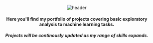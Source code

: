 <div align="center">

![header](https://capsule-render.vercel.app/api?type=venom&color=timeGradient&height=300&section=header&text=Welcome%20to%20my%20projects%20page&fontSize=60&animation=fadeIn&fontColor=000000)

#### Here you'll find my portfolio of projects covering basic exploratory analysis to machine learning tasks.

##### Projects will be continously updated as my range of skills expands.
</div>

